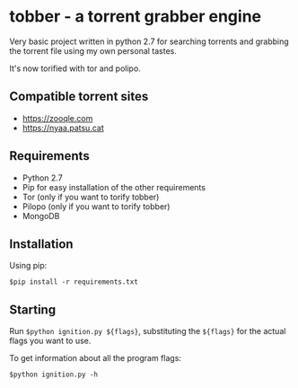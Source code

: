 # tobber - a torrent grabber engine

Very basic project written in python 2.7 for searching torrents and grabbing the torrent file using my own personal tastes.

It's now torified with tor and polipo.

## Compatible torrent sites
- https://zooqle.com
- https://nyaa.patsu.cat

## Requirements
- Python 2.7
- Pip for easy installation of the other requirements
- Tor (only if you want to torify tobber)
- Pilopo (only if you want to torify tobber)
- MongoDB

## Installation

Using pip:

`$pip install -r requirements.txt`

## Starting

Run `$python ignition.py ${flags}`, substituting the `${flags}` for the actual flags you want to use.

To get information about all the program flags:

`$python ignition.py -h`
